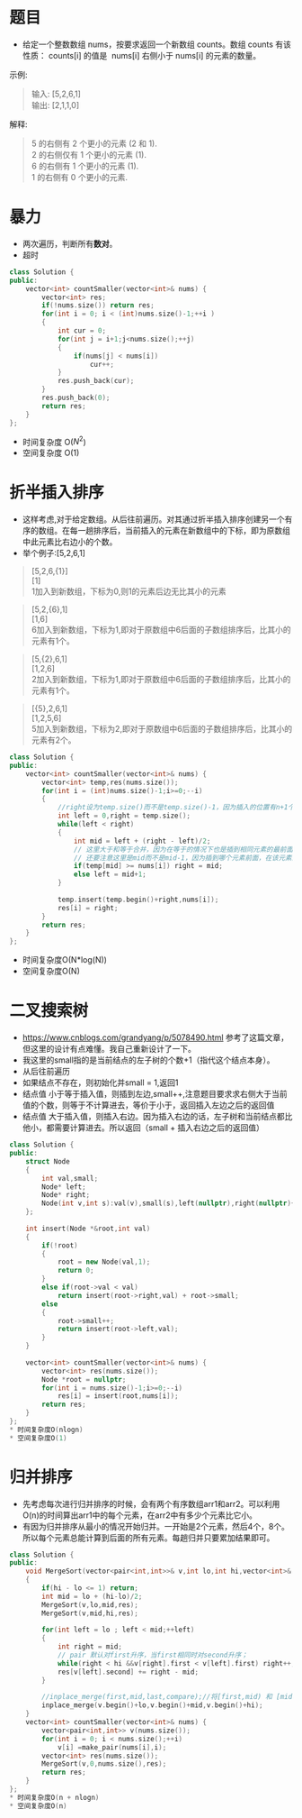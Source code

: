 # 题目
* 给定一个整数数组 nums，按要求返回一个新数组 counts。数组 counts 有该性质： counts[i] 的值是  nums[i] 右侧小于 nums[i] 的元素的数量。

示例:

> 输入: [5,2,6,1]  
> 输出: [2,1,1,0]  


解释:
> 5 的右侧有 2 个更小的元素 (2 和 1).  
> 2 的右侧仅有 1 个更小的元素 (1).  
> 6 的右侧有 1 个更小的元素 (1).  
> 1 的右侧有 0 个更小的元素.  

# 暴力
* 两次遍历，判断所有**数对**。
* 超时
```cpp
class Solution {
public:
    vector<int> countSmaller(vector<int>& nums) {
        vector<int> res;
        if(!nums.size()) return res;
        for(int i = 0; i < (int)nums.size()-1;++i )
        {
            int cur = 0;
            for(int j = i+1;j<nums.size();++j)
            {
                if(nums[j] < nums[i])
                    cur++;
            }
            res.push_back(cur);
        }
        res.push_back(0);
        return res;
    }
};
```
* 时间复杂度 O($N^{2}$)
* 空间复杂度 O(1)

# 折半插入排序
* 这样考虑,对于给定数组。从后往前遍历。对其通过折半插入排序创建另一个有序的数组。在每一趟排序后，当前插入的元素在新数组中的下标，即为原数组中此元素比右边小的个数。
* 举个例子:[5,2,6,1]
> [5,2,6,{1}]  
> [1]  
> 1加入到新数组，下标为0,则1的元素后边无比其小的元素

> [5,2,{6},1]  
> [1,6]  
> 6加入到新数组，下标为1,即对于原数组中6后面的子数组排序后，比其小的元素有1个。

> [5,{2},6,1]  
> [1,2,6]  
> 2加入到新数组，下标为1,即对于原数组中6后面的子数组排序后，比其小的元素有1个。

> [{5},2,6,1]  
> [1,2,5,6]  
> 5加入到新数组，下标为2,即对于原数组中6后面的子数组排序后，比其小的元素有2个。

```cpp
class Solution {
public:
    vector<int> countSmaller(vector<int>& nums) {
        vector<int> temp,res(nums.size());
        for(int i = (int)nums.size()-1;i>=0;--i)
        {
            //right设为temp.size()而不是temp.size()-1，因为插入的位置有n+1个
            int left = 0,right = temp.size();
            while(left < right)
            {
                int mid = left + (right - left)/2;
                // 这里大于和等于合并，因为在等于的情况下也是插到相同元素的最前面，所以可以合并
                // 还要注意这里是mid而不是mid-1，因为插到哪个元素前面，在该元素的下标上插入即可。
                if(temp[mid] >= nums[i]) right = mid;
                else left = mid+1;
            }
            
            temp.insert(temp.begin()+right,nums[i]);
            res[i] = right;
        }
        return res;
    }
};
```
* 时间复杂度O(N*log(N))
* 空间复杂度O(N)

# 二叉搜索树
* https://www.cnblogs.com/grandyang/p/5078490.html 参考了这篇文章，但这里的设计有点难懂。我自己重新设计了一下。
* 我这里的small指的是当前结点的左子树的个数+1（指代这个结点本身）。
* 从后往前遍历
* 如果结点不存在，则初始化并small = 1,返回1
* 结点值 小于等于插入值，则插到左边,small++,注意题目要求求右侧大于当前值的个数，则等于不计算进去，等价于小于，返回插入左边之后的返回值
* 结点值 大于插入值，则插入右边。因为插入右边的话，左子树和当前结点都比他小，都需要计算进去。所以返回（small + 插入右边之后的返回值）
```cpp
class Solution {
public:
    struct Node
    {
        int val,small;
        Node* left;
        Node* right;
        Node(int v,int s):val(v),small(s),left(nullptr),right(nullptr){}
    };
    
    int insert(Node *&root,int val)
    {
        if(!root)
        {
            root = new Node(val,1);
            return 0;
        }
        else if(root->val < val)
            return insert(root->right,val) + root->small;   
        else
        {
            root->small++;
            return insert(root->left,val);
        }
    }
    
    vector<int> countSmaller(vector<int>& nums) {
        vector<int> res(nums.size());
        Node *root = nullptr;
        for(int i = nums.size()-1;i>=0;--i)
            res[i] = insert(root,nums[i]);
        return res;     
    }
};
* 时间复杂度O(nlogn)
* 空间复杂度O(1)
```
# 归并排序
* 先考虑每次进行归并排序的时候，会有两个有序数组arr1和arr2。可以利用
O(n)的时间算出arr1中的每个元素，在arr2中有多少个元素比它小。
* 有因为归并排序从最小的情况开始归并。一开始是2个元素，然后4个，8个。
所以每个元素总能计算到后面的所有元素。每趟归并只要累加结果即可。
```cpp
class Solution {
public:
    void MergeSort(vector<pair<int,int>>& v,int lo,int hi,vector<int>& res)
    {
        if(hi - lo <= 1) return;
        int mid = lo + (hi-lo)/2;
        MergeSort(v,lo,mid,res);
        MergeSort(v,mid,hi,res);
        
        for(int left = lo ; left < mid;++left)
        {
            int right = mid;
            // pair 默认对first升序，当first相同时对second升序；
            while(right < hi &&v[right].first < v[left].first) right++;
            res[v[left].second] += right - mid;
        }
        
        //inplace_merge(first,mid,last,compare);//将[first,mid) 和 [mid,last)这两个区间进行归并成一个有序序列。
        inplace_merge(v.begin()+lo,v.begin()+mid,v.begin()+hi);
    }
    vector<int> countSmaller(vector<int>& nums) {
        vector<pair<int,int>> v(nums.size());
        for(int i = 0; i < nums.size();++i)
            v[i] =make_pair(nums[i],i);
        vector<int> res(nums.size());
        MergeSort(v,0,nums.size(),res);
        return res;
    }
};
* 时间复杂度O(n + nlogn)
* 空间复杂度O(n)
```